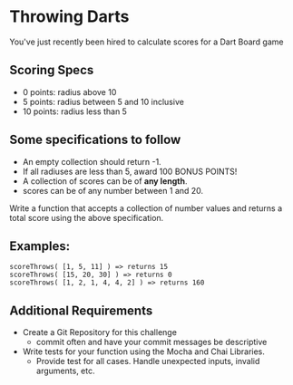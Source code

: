 # Throwing Darts
You've just recently been hired to calculate scores for a Dart Board game

## Scoring Specs
- 0 points: radius above 10
- 5 points: radius between 5 and 10 inclusive
- 10 points: radius less than 5

## Some specifications to follow
- An empty collection should return -1.
- If all radiuses are less than 5, award 100 BONUS POINTS!
- A collection of scores can be of **any length**.
- scores can be of any number between 1 and 20.

Write a function that accepts a collection of number values and returns a total score using the above specification.

## Examples:

    scoreThrows( [1, 5, 11] ) => returns 15
    scoreThrows( [15, 20, 30] ) => returns 0
    scoreThrows( [1, 2, 1, 4, 4, 2] ) => returns 160

## Additional Requirements
- Create a Git Repository for this challenge
  - commit often and have your commit messages be descriptive
- Write tests for your function using the Mocha and Chai Libraries.
  - Provide test for all cases. Handle unexpected inputs, invalid arguments, etc.
